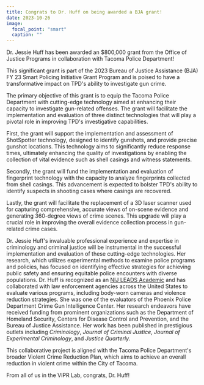 ```yaml
---
title: Congrats to Dr. Huff on being awarded a BJA grant!
date: 2023-10-26
image:
  focal_point: "smart"
  caption: ""
---
```


Dr. Jessie Huff has been awarded an $800,000 grant from the Office of Justice Programs in collaboration with Tacoma Police Department!

<!--more-->

This significant grant is part of the 2023 Bureau of Justice Assistance (BJA) FY 23 Smart Policing Initiative Grant Program and is poised to have a transformative impact on TPD's ability to investigate gun crime.

The primary objective of this grant is to equip the Tacoma Police Department with cutting-edge technology aimed at enhancing their capacity to investigate gun-related offenses. The grant will facilitate the implementation and evaluation of three distinct technologies that will play a pivotal role in improving TPD's investigative capabilities.

First, the grant will support the implementation and assessment of ShotSpotter technology, designed to identify gunshots, and provide precise gunshot locations. This technology aims to significantly reduce response times, ultimately enhancing the quality of investigations by enabling the collection of vital evidence such as shell casings and witness statements.

Secondly, the grant will fund the implementation and evaluation of fingerprint technology with the capacity to analyze fingerprints collected from shell casings. This advancement is expected to bolster TPD's ability to identify suspects in shooting cases where casings are recovered.

Lastly, the grant will facilitate the replacement of a 3D laser scanner used for capturing comprehensive, accurate views of on-scene evidence and generating 360-degree views of crime scenes. This upgrade will play a crucial role in improving the overall evidence collection process in gun-related crime cases.

Dr. Jessie Huff's invaluable professional experience and expertise in criminology and criminal justice will be instrumental in the successful implementation and evaluation of these cutting-edge technologies. Her research, which utilizes experimental methods to examine police programs and policies, has focused on identifying effective strategies for achieving public safety and ensuring equitable police encounters with diverse populations. Dr. Huff is recognized as an [NIJ LEADS Academic](https://nij.ojp.gov/bio/jessica-huff) and has collaborated with law enforcement agencies across the United States to evaluate various programs, including body-worn cameras and violence reduction strategies. She was one of the evaluators of the Phoenix Police Department Crime Gun Intelligence Center. Her research endeavors have received funding from prominent organizations such as the Department of Homeland Security, Centers for Disease Control and Prevention, and the Bureau of Justice Assistance. Her work has been published in prestigious outlets including *Criminology*, *Journal of Criminal Justice*, *Journal of Experimental Criminology*, and *Justice Quarterly*.

This collaborative project is aligned with the Tacoma Police Department's broader Violent Crime Reduction Plan, which aims to achieve an overall reduction in violent crime within the City of Tacoma.

From all of us in the VIPR Lab, congrats, Dr. Huff!